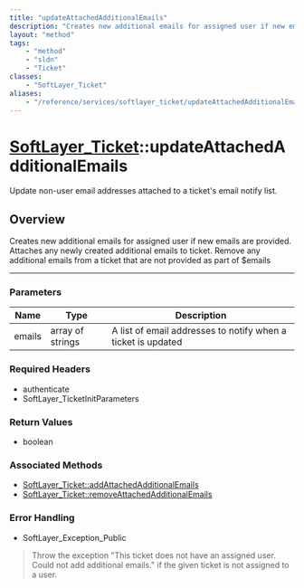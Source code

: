 ```yaml
---
title: "updateAttachedAdditionalEmails"
description: "Creates new additional emails for assigned user if new emails are provided. Attaches any newly created additional emails... "
layout: "method"
tags:
    - "method"
    - "sldn"
    - "Ticket"
classes:
    - "SoftLayer_Ticket"
aliases:
    - "/reference/services/softlayer_ticket/updateAttachedAdditionalEmails"
---
```

# [SoftLayer_Ticket](/reference/services/SoftLayer_Ticket)::updateAttachedAdditionalEmails


Update non-user email addresses attached to a ticket's email notify list.


## Overview 
Creates new additional emails for assigned user if new emails are provided. Attaches any newly created additional emails to ticket. Remove any additional emails from a ticket that are not provided as part of $emails 

-----

### Parameters 
|Name | Type | Description |
| --- | --- | --- |
|emails| array of strings| A list of email addresses to notify when a ticket is updated|


### Required Headers
* authenticate
* SoftLayer_TicketInitParameters


### Return Values
* boolean


### Associated Methods

*  [SoftLayer_Ticket::addAttachedAdditionalEmails](/reference/services/SoftLayer_Ticket/addAttachedAdditionalEmails )
*  [SoftLayer_Ticket::removeAttachedAdditionalEmails](/reference/services/SoftLayer_Ticket/removeAttachedAdditionalEmails )



### Error Handling

* SoftLayer_Exception_Public 

> Throw the exception "This ticket does not have an assigned user. Could not add additional emails." if the given ticket is not assigned to a user. 




